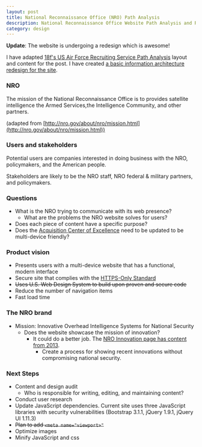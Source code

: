```yaml
---
layout: post
title: National Reconnaissance Office (NRO) Path Analysis
description: National Reconnaissance Office Website Path Analysis and Redesign
category: design
---
```


__Update__: The website is undergoing a redesign which is awesome!  

I have adapted [18f's US Air Force Recruiting Service Path Analysis](https://github.com/18F/afrs-pa/blob/master/README.md) layout and content for the post. I have created [a basic information architecture redesign for the site](https://johnrieth.github.io/nro/).

### NRO

The mission of the National Reconnaissance Office is to provides satellite intelligence the Armed Services,the Intelligence Community, and other partners.

(adapted from [http://nro.gov/about/nro/mission.html](http://nro.gov/about/nro/mission.html))

### Users and stakeholders

Potential users are companies interested in doing business with the NRO, policymakers, and the American people.

Stakeholders are likely to be the NRO staff, NRO federal & military partners, and policymakers.

### Questions

- What is the NRO trying to communicate with its web presence?
    - What are the problems the NRO website solves for users?
- Does each piece of content have a specific purpose?
- Does the [Acquisition Center of Excellence](https://acq.westfields.net/) need to be updated to be multi-device friendly?

### Product vision

- Presents users with a multi-device website that has a functional, modern interface
- Secure site that complies with the [HTTPS-Only Standard](https://https.cio.gov/)
- ~~Uses U.S. Web Design System to build upon proven and secure code~~
- Reduce the number of navigation items
- Fast load time

### The NRO brand

- Mission: Innovative Overhead Intelligence Systems for National Security 
    - Does the website showcase the mission of innovation?
        - It could do a better job. The [NRO Innovation page has content from 2013](http://nro.gov/about/innovation/index.html).
            - Create a process for showing recent innovations without compromising national security.

### Next Steps
- Content and design audit
    - Who is responsible for writing, editing, and maintaining content?
- Conduct user research
- Update JavaScript dependencies. Current site uses three JavaScript libraries with security vulnerabilities (Bootstrap 3.1.1, jQuery 1.9.1, jQuery UI 1.11.3)
- ~~Plan to add ```<meta name="viewport>"```~~
- Optimize images
- Minify JavaScript and css
